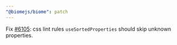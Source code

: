 ```yaml
---
"@biomejs/biome": patch
---
```


Fix [#6105](https://github.com/biomejs/biome/issues/6105): css lint rules `useSortedProperties` should skip unknown properties.
